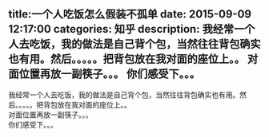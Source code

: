 title:一个人吃饭怎么假装不孤单
date: 2015-09-09   12:17:00 
categories: 知乎 
 description: 我经常一个人去吃饭，我的做法是自己背个包，当然往往背包确实也有用。然后。。。。。把背包放在我对面的座位上。。 对面位置再放一副筷子。。。 你们感受下。。。
  --- 
 我经常一个人去吃饭，我的做法是自己背个包，当然往往背包确实也有用。然后。。。。。把背包放在我对面的座位上。。  
对面位置再放一副筷子。。。  
你们感受下。。。